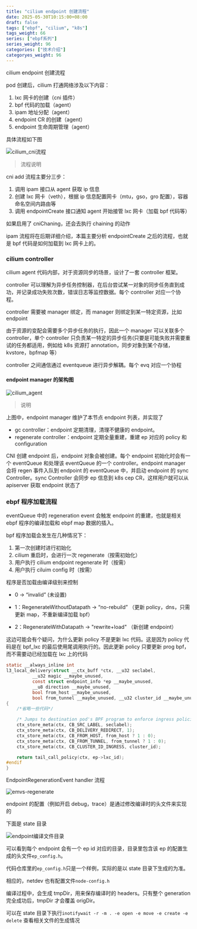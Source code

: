 ```yaml
---
title: "cilium endpoint 创建流程"
date: 2025-05-30T10:15:00+08:00
draft: false
tags: ["ebpf", "cilium", "k8s"]
tags_weight: 66
series: ["ebpf系列"]
series_weight: 96
categories: ["技术介绍"]
categoryes_weight: 96
---
```


cilium endpoint 创建流程

<!-- more -->

pod 创建后，cilium 打通网络涉及以下内容：

1. lxc 网卡的创建（cni 插件）
2. bpf 代码的加载（agent）
3. ipam 地址分配（agent）
4. endpoint CR 的创建（agent）
5. endpoint 生命周期管理（agent）

具体流程如下图

![cilium_cni流程](/img/blobs/cilium_cni流程.png)

> 流程说明

cni add 流程主要分三步：

1. 调用 ipam 接口从 agent 获取 ip 信息
2. 创建 lxc 网卡（veth），根据 ip 信息配置网卡（mtu，gso，gro 配置），容器命名空间内路由等
3. 调用 endpointCreate 接口通知 agent 开始接管 lxc 网卡（加载 bpf 代码等）

如果启用了 cniChaning，还会去执行 chaining 的动作

ipam 流程将在后期详细介绍，本篇主要分析 endpointCreate 之后的流程，也就是 bpf 代码是如何加载到 lxc 网卡上的。

### cilium controller

cilium agent 代码内部，对于资源同步的场景，设计了一套 controller 框架。

controller 可以理解为异步任务控制器，在后台尝试某一对象的同步任务直到成功，并记录成功失败次数，错误日志等监控数据。每个 controller 对应一个协程。

controller 需要被 manager 绑定，而 manager 则绑定到某一特定资源，比如 endpoint

由于资源的变配会需要多个异步任务的执行，因此一个 manager 可以关联多个 controller，单个 controller 只负责某一特定的异步任务(只要是可能失败并需要重试的任务都适用，例如给 k8s 资源打 annotation，同步对象到某个存储，kvstore，bpfmap 等）

controller 之间通信通过 eventqueue 进行异步解耦。每个 evq 对应一个协程

#### endpoint manager 的架构图

![cilium_agent](/img/blobs/cilium_agent.png)

> 说明

上图中，endpoint manager 维护了本节点 endpoint 列表，并实现了

- gc controller：endpoint 定期清理，清理不健康的 endpoint。
- regenerate controller：endpoint 定期全量重建，重建 ep 对应的 policy 和 configuration

CNI 创建 endpoint 后，endpoint 对象会被创建。每个 endpoint 初始化时会有一个 eventQueue 和处理该 eventQueue 的一个 controller。endpoint manager 会将 regen 事件入队到 endpoint 的 eventQueue 中，并启动 endpoint 的 sync Controller。sync Controller 会同步 ep 信息到 k8s cep CR，这样用户就可以从 apiserver 获取 endpoint 状态了

### ebpf 程序加载流程

eventQueue 中的 regeneration event 会触发 endpoint 的重建，也就是相关 ebpf 程序的编译加载和 ebpf map 数据的插入。

bpf 程序加载会发生在几种情况下：

1. 第一次创建时进行初始化
2. cilium 重启时，会进行一次 regenerate（按需初始化）
3. 用户执行 cilium endpoint regenerate 时（按需）
4. 用户执行 ciluim config 时（按需）

程序是否加载由编译级别来控制

- 0 -> “invalid” (未设置)

- 1：RegenerateWithoutDatapath -> “no-rebuild” （更新 policy，dns，只需更新 map，不重新编译加载 bpf）

- 2：RegenerateWithDatapath -> "rewrite+load" （新创建 endpoint）

这边可能会有个疑问，为什么更新 policy 不是更新 lxc 代码。这是因为 policy 代码是在 bpf_lxc 的最后使用尾调用执行的。因此更新 policy 只要更新 prog bpf，而不需要动已经加载在 lxc 上的代码

```c
static __always_inline int
l3_local_delivery(struct __ctx_buff *ctx, __u32 seclabel,
		  __u32 magic __maybe_unused,
		  const struct endpoint_info *ep __maybe_unused,
		  __u8 direction __maybe_unused,
		  bool from_host __maybe_unused,
		  bool from_tunnel __maybe_unused, __u32 cluster_id __maybe_unused)
{
    /*省略一些代码*/

	/* Jumps to destination pod's BPF program to enforce ingress policies. */
	ctx_store_meta(ctx, CB_SRC_LABEL, seclabel);
	ctx_store_meta(ctx, CB_DELIVERY_REDIRECT, 1);
	ctx_store_meta(ctx, CB_FROM_HOST, from_host ? 1 : 0);
	ctx_store_meta(ctx, CB_FROM_TUNNEL, from_tunnel ? 1 : 0);
	ctx_store_meta(ctx, CB_CLUSTER_ID_INGRESS, cluster_id);

	return tail_call_policy(ctx, ep->lxc_id);
#endif
}
```

EndpointRegenerationEvent handler 流程

![emvs-regenerate](/img/blobs/emvs-regenerate.png)

endpoint 的配置（例如开启 debug，trace）是通过修改编译时的头文件来实现的

下面是 state 目录

![endpoint编译文件目录](/img/blobs/endpoint编译文件目录.PNG)

可以看到每个 endpoint 会有一个 ep id 对应的目录，目录里包含该 ep 的配置生成的头文件`ep_config.h`。

代码仓库里的`ep_config.h`只是一个样例，实际的是以 state 目录下生成的为准。

相应的，netdev 也有配置文件`node-config.h`

编译过程中，会生成 tmpDir，用来保存编译时的 headers。只有整个 generation 完全成功后，tmpDir 才会覆盖 origDir。

可以在 state 目录下执行`inotifywait -r -m . -e open -e move -e create -e delete` 查看相关文件的生成情况
